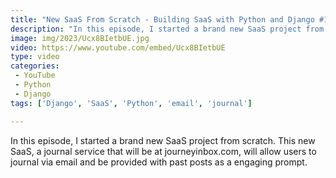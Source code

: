 ```yaml
---
title: "New SaaS From Scratch - Building SaaS with Python and Django #160"
description: "In this episode, I started a brand new SaaS project from scratch. This new SaaS, a journal service that will be at journeyinbox.com, will allow users to journal via email and be provided with past posts as a engaging prompt."
image: img/2023/Ucx8BIetbUE.jpg
video: https://www.youtube.com/embed/Ucx8BIetbUE
type: video
categories:
 - YouTube
 - Python
 - Django
tags: ['Django', 'SaaS', 'Python', 'email', 'journal']

---
```


In this episode, I started a brand new SaaS project from scratch. This new SaaS, a journal service that will be at journeyinbox.com, will allow users to journal via email and be provided with past posts as a engaging prompt.
